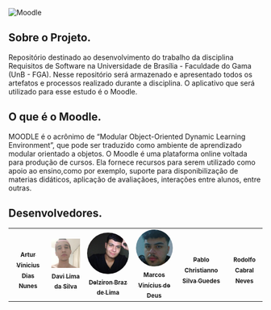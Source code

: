 
![Moodle](/docs/img/Moodle.png "Moodle")

## Sobre o Projeto.
Repositório destinado ao desenvolvimento do trabalho da disciplina Requisitos de Software na Universidade de Brasília - Faculdade do Gama (UnB - FGA). Nesse repositório será armazenado e apresentado todos os artefatos e processos realizado durante a disciplina. O aplicativo que será utilizado para esse estudo é o Moodle.  

## O que é o Moodle. 
MOODLE é o acrônimo de “Modular Object-Oriented Dynamic Learning Environment”, que pode ser traduzido como ambiente de aprendizado modular orientado a objetos.
O Moodle é uma plataforma online voltada para produção de cursos. Ela fornece recursos para serem utilizado como apoio ao ensino,como por exemplo, suporte para disponibilização de materias didáticos, aplicação de avaliaçãoes, interações entre alunos, entre outras.

## Desenvolvedores.

<div class="md-typeset__scrollwrap"><div class="md-typeset__table"><table>
    <tbody><tr>
        <td align="center"><a href="https://github.com/ArturVinicius"><img onmouseover="opaqImg(this)" onmouseout="normalImg(this)" style="border-radius: 50%; 
opacity: 1;" src="https://avatars.githubusercontent.com/ArturVinicius" alt="" width="200px;"><br><sub><b>Artur Vinicius Dias Nunes</b></sub></a><br><a 
href="https://github.com/ArturVinicius"></a></td>
        <td align="center"><a href="https://github.com/DaviSilva25"><img onmouseover="opaqImg(this)" onmouseout="normalImg(this)" style="border-
radius: 50%; opacity: 1;" src="https://github.com/Requisitos-de-Software/2022.2-Moodle/blob/main/docs/Assets/integrantes/davi-lima.png" alt="" width="200px;"><br><sub><b>Davi Lima da Silva
</b></sub></a><br><a href="https://github.com/DaviSilva25"></a></td>
        <td align="center"><a href="https://github.com/DelzironBraz"><img onmouseover="opaqImg(this)" onmouseout="normalImg(this)" style="border-radius: 50%;
" src="https://github.com/Requisitos-de-Software/2022.2-Moodle/blob/main/docs/Assets/integrantes/delziron-braz.jpg " alt="" width="250px;"><br><sub><b>Delziron Braz de Lima</b></sub></a><br><a 
href="https://github.com/DelzironBraz"></a></td>
        <td align="center"><a href="https://github.com/Marcos574"><img onmouseover="opaqImg(this)" onmouseout="normalImg(this)" style="border-radius: 50%; 
opacity: 1;" src="https://github.com/Requisitos-de-Software/2022.2-Moodle/blob/main/docs/Assets/integrantes/marcos-vinicius.png" alt="" width="200px;"><br><sub><b>Marcos Vinícius de Deus</b></sub></a><br><a 
href="https://github.com/Marcos574"></a></td>
        <td align="center"><a href="https://github.com/PabloChristianno"><img onmouseover="opaqImg(this)" onmouseout="normalImg(this)" style="border-radius: 50%;"
src="https://avatars.githubusercontent.com/PabloChristianno" alt="" width="250px;"><br><sub><b>Pablo Christianno Silva Guedes</b></sub></a><br><a 
href="https://github.com/PabloChristianno"></a></td>
        <td align="center"><a href="https://github.com/roddas"><img onmouseover="opaqImg(this)" onmouseout="normalImg(this)" style="border-radius: 
50%; opacity: 1;" src="https://avatars.githubusercontent.com/roddas" alt="" width="200px;"><br><sub><b>Rodolfo Cabral Neves</b></sub></a>
<br><a href="https://github.com/roddas"></a></td>      
    </tr> 
</tbody></table></div></div>

